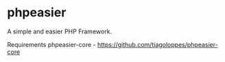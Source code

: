 # phpeasier
A simple and easier PHP Framework.

Requirements
phpeasier-core - https://github.com/tiagoloppes/phpeasier-core
